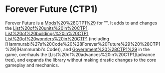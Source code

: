 # Forever Future (CTP1)

Forever Future is a [Mods%20%28CTP1%29](mod) for "". It adds to and changes the [List%20of%20units%20in%20CTP1](units), [List%20of%20buildings%20in%20CTP1](buildings), [List%20of%20wonders%20in%20CTP1](wonders) (including [Hammurabi%27s%20Code%20%28Forever%20Future%29%20%28CTP1%29](Hammurabi's Code)), and [Government%20%28CTP1%29](governments) in the game, overhauls the [List%20of%20advances%20in%20CTP1](advance tree), and expands the library without making drastic changes to the core gameplay and mechanics.
